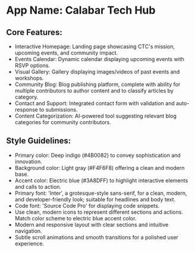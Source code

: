 # **App Name**: Calabar Tech Hub

## Core Features:

- Interactive Homepage: Landing page showcasing CTC's mission, upcoming events, and community impact.
- Events Calendar: Dynamic calendar displaying upcoming events with RSVP options.
- Visual Gallery: Gallery displaying images/videos of past events and workshops.
- Community Blog: Blog publishing platform, complete with ability for multiple contributors to author content and to classify articles by category.
- Contact and Support: Integrated contact form with validation and auto-response to submissions.
- Content Categorization: AI-powered tool suggesting relevant blog categories for community contributors.

## Style Guidelines:

- Primary color: Deep indigo (#4B0082) to convey sophistication and innovation.
- Background color: Light gray (#F4F6F8) offering a clean and modern base.
- Accent color: Electric blue (#3A8DFF) to highlight interactive elements and calls to action.
- Primary font: 'Inter', a grotesque-style sans-serif, for a clean, modern, and developer-friendly look; suitable for headlines and body text.
- Code font: 'Source Code Pro' for displaying code snippets.
- Use clean, modern icons to represent different sections and actions. Match color scheme to electric blue accent color.
- Modern and responsive layout with clear sections and intuitive navigation.
- Subtle scroll animations and smooth transitions for a polished user experience.